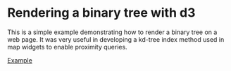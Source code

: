 # Rendering a binary tree with d3

This is a simple example demonstrating how to render a binary tree on a web page. It was very useful in developing a kd-tree index method used in map widgets to enable proximity queries.

[Example](http://htmlpreview.github.io/?https://github.com/selkovjr/web-gui-snippets/blob/master/d3-binary-tree/d3-binary-tree.html)

